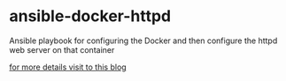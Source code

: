 # ansible-docker-httpd
Ansible playbook for configuring the Docker and then configure the httpd web server on that container

[for more details visit to this blog](https://www.linkedin.com/pulse/configure-apache-httpd-web-server-docker-using-pratyush-pathak)

